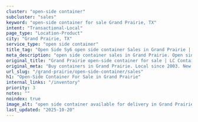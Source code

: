 ```yaml
---
cluster: "open-side container"
subcluster: "sales"
keyword: "open-side container for sale Grand Prairie, TX"
intent: "Transactional-Local"
page_type: "Location-Product"
city: "Grand Prairie, TX"
service_type: "open side container"
title_tag: "Open Side Sy6 open side container Sales in Grand Prairie | LC Container"
meta_description: "open side container sales in Grand Prairie. Open side containers for oversized cargo. Fast delivery, competitive pricing. Serving open side container area. Quote ID: ECH. Call (214) 524-4168 for your free quote today."
original_title: "Grand Prairie open-side container for sale | LC Container"
original_meta: "Buy containers in Grand Prairie. Local since 2003. New & used inventory. Fast delivery. Get your free quote — call (214) 524-4168 today. LC Container — your ..."
url_slug: "/grand-prairie/open-side-container/sales"
h1: "Open-Side Container For Sale in Grand Prairie"
internal_links: "/inventory"
priority: 3
notes: ""
noindex: true
image_alt: "open side container available for delivery in Grand Prairie"
last_updated: "2025-10-20"
---
```


<!-- TODO: Add unique city/inventory copy, images, and internal links here. -->
